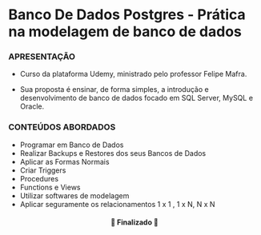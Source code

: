 # Banco De Dados Postgres - Prática na modelagem de banco de dados</br>


### APRESENTAÇÃO

- Curso da plataforma Udemy, ministrado pelo professor Felipe Mafra.</br>

- Sua proposta é ensinar, de forma simples, a introdução e desenvolvimento de banco
de dados focado em SQL Server, MySQL e Oracle.

### CONTEÚDOS ABORDADOS

- Programar em Banco de Dados</br>
- Realizar Backups e Restores dos seus Bancos de Dados</br>
- Aplicar as Formas Normais</br>
- Criar Triggers</br>
- Procedures</br>
- Functions e Views</br>
- Utilizar softwares de modelagem</br>
- Aplicar seguramente os relacionamentos 1 x 1 , 1 x N, N x N</br>

<h4 align="center"> 
	🚧  Finalizado  🚧
</h4>
